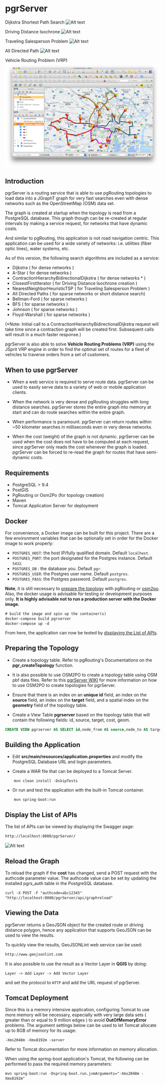 # pgrServer

   Dijkstra Shortest Path Search
![Alt text](pics/Route.png?raw=true)

   Driving Distance Isochrone
![Alt text](pics/DrivingDist.png?raw=true)

   Traveling Salesperson Problem
![Alt text](pics/TSP.png?raw=true)

   All Directed Path
![Alt text](pics/AllDirectedPath.png?raw=true)


   Vehicle Routing Problem (VRP)
![Alt text](pics/VRP.png?raw=true)

Introduction
------------
pgrServer is a routing service that is able to use pgRouting topologies
to load data into a JGraphT graph for very fast searches even with dense networks 
such as the OpenStreetMap (OSM) data set. 

The graph is created at startup when the topology is read from a PostgreSQL database. This graph though can be re-created at regular intervals by making a service request, for networks that have dynamic costs.

And similar to pgRouting, this application is not road navigation centric. This application can be used for a wide variety of networks: i.e. utilities (fiber optic lines), water systems, etc.

As of this version, the following search algorithms are included as a service:

* Dijkstra ( for dense networks )
* A-Star ( for dense networks )
* ContractionHierarchyBidirectionalDijkstra ( for dense networks * )
* ClosestFirstIterator ( for Driving Distance Isochrone creation )
* NearestNeighborHeuristicTSP ( for Traveling Salesperson Problem )
* All Directed Paths ( for sparse networks or short distance search)
* Bellman-Ford ( for sparse networks )
* BFS ( for sparse networks )
* Johnson ( for sparse networks )
* Floyd-Warshall ( for sparse networks )

(*Note: Initial call to a ContractionHierarchyBidirectionalDijkstra request will
take time since a contraction graph will be created first. Subsequent calls will
result in a much faster response.)

pgrServer is also able to solve **Vehicle Routing Problems (VRP)** using the JSprit VRP engine in order to find the optimal set of routes for a fleet of vehicles to traverse orders from a set of customers. 


When to use pgrServer
---------------------

* When a web service is required to serve route data. pgrServer can be used to easily serve data to a variety of web or mobile application clients.


* When the network is very dense and pgRouting struggles with long distance searches. pgrServer stores the entire graph into memory at start and can do route searches within the entire graph.


* When performance is paramount. pgrServer can return routes within ~50 kilometer searches in milliseconds even in very dense networks.   


* When the cost (weight) of the graph is not dynamic. pgrServer can be used when the cost does not have to be computed at each request, since pgrServer only reads the cost whenever the graph is loaded. pgrServer can be forced to re-read the graph for routes that have semi-dynamic costs.

 
Requirements
------------
* PostgreSQL > 9.4
* PostGIS
* PgRouting or Osm2Po (for topology creation)
* Maven
* Tomcat Application Server for deployment

Docker
-----------

For convenience, a Docker image can be built for this project. There are a few environment variables that can be optionally set in order for the Docker image to work properly:

- `POSTGRES_HOST`: the host IP/fully qualified domain. Default `localhost`.
- `POSTGRES_PORT`: the port designated for the Postgres instance. Default `5432`.
- `POSTGRES_DB`  : the database you. Default `pgr`.
- `POSTGRES_USER`: the Postgres user name. Default `postgres`.
- `POSTGRES_PASS`: the Postgres password. Default `postgres`.

**Note**, it is still necessary to [prepare the topology](#preparing-the-topology) with pgRouting or [osm2po](https://osm2po.de). Also, the docker usage is advisable for testing or development purposes only. **It is highly advisable not to run a production server with the Docker image.**

```
# build the image and spin up the container(s)
docker-compose build pgrserver
docker-compose up -d
```

From here, the application can now be tested by 
[displaying the List of APIs](#display-the-list-of-apis). 


Preparing the Topology
----------------------

* Create a topology table. Refer to pgRouting's Documentations on the __pgr_createTopology__ function. 


* It is also possible to use OSM2PO to create a topology table using OSM pbf data files. Refer to this [pgrServer WIKI](https://github.com/mbasa/pgrServer/wiki/Importing-Data-Using-Osm2Po) for more information on how to use OSM2PO to create topologies for pgrServer.  


* Ensure that there is an index on an __unique id__ field, an index on the __source__ field, an index on the __target__ field, and a spatial index on the __geometry__ field of the topology table.


* Create a View Table __pgrserver__ based on the topology table that will contain the following fields:
id, source, target, cost, geom.

```sql
CREATE VIEW pgrserver AS SELECT id,node_from AS source,node_to AS target,cost,wkb_geometry AS geom FROM kanto ;
```

Building the Application
------------------------

* Edit __src/main/resources/application.properties__ and modify the PostgreSQL Database  URL and login parameters.


* Create a WAR file that can be deployed to a Tomcat Server.

```
    mvn clean install -DskipTests
```

* Or run and test the application with the built-in Tomcat container.

```
    mvn spring-boot:run
```

Display the List of APIs
-----------------------

The list of APIs can be viewed by displaying the Swagger page:

```html
http://localhost:8080/pgrServer/
```

![Alt text](pics/Swagger.png?raw=true)

Reload the Graph
---------------

To reload the graph if the __cost__ has changed, send a POST request with the authcode parameter value. The authcode value can be set by updating the installed pgrs_auth table in the PostgreSQL database.

```shell
curl -X POST -F "authcode=abc12345" "http://localhost:8080/pgrServer/api/graphreload"
```

Viewing the Data
----------------

pgrServer returns a GeoJSON object for the created route or driving distance polygon, hence any application that supports GeoJSON can be used to view the results.

To quickly view the results, GeoJSONLint web service can be used:

```html
http://www.geojsonlint.com
```

It is also possible to use the result as a Vector Layer in __QGIS__ by doing:

```
Layer -> Add Layer -> Add Vector Layer
```

and set the protocol to `HTTP` and add the URL request of pgrServer.

Tomcat Deployment
-----------------

Since this is a memory intensive application, configuring Tomcat to use more memory will be necessary, especially with very large data sets ( greater than or equal to 9 million edges ) to avoid __OutOfMemoryError__ problems. The argument settings below can be used to let Tomcat allocate up to 8GB of memory for its usage:

```
-Xms2048m -Xmx8192m -server
```

Refer to Tomcat documentation for more information on memory allocation. 


When using the spring-boot application's Tomcat, the following can be performed to pass the 
required memory parameters: 

```
mvn spring-boot:run -Dspring-boot.run.jvmArguments="-Xms2048m -Xmx8192m"
```
